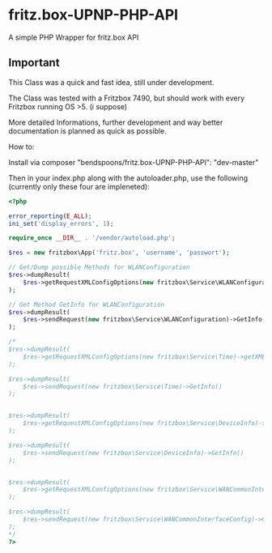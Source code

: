 # fritz.box-UPNP-PHP-API
A simple PHP Wrapper for fritz.box API

## Important ##

This Class was a quick and fast idea, still under development. 

The Class was tested with a Fritzbox 7490, but should work with every Fritzbox running OS >5. (i suppose)

More detailed Informations, further development and way better documentation is planned as quick as possible.

How to:

Install via composer "bendspoons/fritz.box-UPNP-PHP-API": "dev-master"

Then in your index.php along with the autoloader.php, use the following (currently only these four are impleneted):

```php
<?php

error_reporting(E_ALL);
ini_set('display_errors', 1);

require_once __DIR__ . '/vendor/autoload.php';

$res = new fritzbox\App('fritz.box', 'username', 'passwort');

// Get/Dump possible Methods for WLANConfiguration
$res->dumpResult(
	$res->getRequestXMLConfigOptions(new fritzbox\Service\WLANConfiguration)->getXMLConfigMethods()
);

// Get Method GetInfo for WLANConfiguration
$res->dumpResult(
	$res->sendRequest(new fritzbox\Service\WLANConfiguration)->GetInfo()
);

/*
$res->dumpResult(
	$res->getRequestXMLConfigOptions(new fritzbox\Service\Time)->getXMLConfigMethods()
);

$res->dumpResult(
	$res->sendRequest(new fritzbox\Service\Time)->GetInfo()
);


$res->dumpResult(
	$res->getRequestXMLConfigOptions(new fritzbox\Service\DeviceInfo)->getXMLConfigMethods()
);

$res->dumpResult(
	$res->sendRequest(new fritzbox\Service\DeviceInfo)->GetInfo()
);


$res->dumpResult(
	$res->getRequestXMLConfigOptions(new fritzbox\Service\WANCommonInterfaceConfig)->getXMLConfigMethods()
);

$res->dumpResult(
	$res->sendRequest(new fritzbox\Service\WANCommonInterfaceConfig)->GetAddonInfos()
);
*/
?>
```